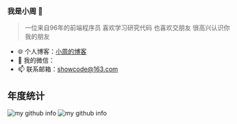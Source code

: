 
###  我是小周 🚀

> 一位来自96年的前端程序员 喜欢学习研究代码 也喜欢交朋友 很高兴认识你 我的朋友

- 🌐 个人博客：[小周的博客](https://https://zhouyuming1.gitee.io)
- 💬 我的微信：
- 📫 联系邮箱：showcode@163.com

## 年度统计

![my github info](https://github-readme-stats.vercel.app/api?username=zhouzhou485&hide_border=true&show_icons=true&include_all_commits=true&line_height=20&theme=onedark&locale=cn&custom_title=小周的github统计)
![my github info](https://github-readme-stats.vercel.app/api/top-langs/?username=zhouzhou485&hide_border=true&theme=onedark&layout=compact&locale=cn&custom_title=小周常用的语言)
